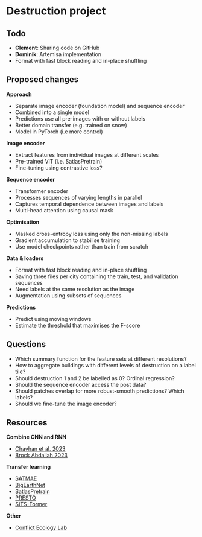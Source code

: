# Destruction project

## Todo

- **Clement**: Sharing code on GitHub
- **Dominik**: Artemisa implementation
- Format with fast block reading and in-place shuffling

## Proposed changes

**Approach**

- Separate image encoder (foundation model) and sequence encoder
- Combined into a single model
- Predictions use all pre-images with or without labels
- Better domain transfer (e.g. trained on snow)
- Model in PyTorch (i.e more control)

**Image encoder**

- Extract features from individual images at different scales
- Pre-trained ViT (i.e. SatlasPretrain)
- Fine-tuning using contrastive loss?

**Sequence encoder**

- Transformer encoder
- Processes sequences of varying lengths in parallel
- Captures temporal dependence between images and labels
- Multi-head attention using causal mask

**Optimisation**

- Masked cross-entropy loss using only the non-missing labels
- Gradient accumulation to stabilise training
- Use model checkpoints rather than train from scratch

**Data & loaders**

- Format with fast block reading and in-place shuffling
- Saving three files per city containing the train, test, and validation sequences
- Need labels at the same resolution as the image
- Augmentation using subsets of sequences

**Predictions**

- Predict using moving windows
- Estimate the threshold that maximises the F-score

## Questions

- Which summary function for the feature sets at different resolutions?
- How to aggregate buildings with different levels of destruction on a label tile?
- Should destruction 1 and 2 be labelled as 0? Ordinal regression?
- Should the sequence encoder access the post data?
- Should patches overlap for more robust-smooth predictions? Which labels?
- Should we fine-tune the image encoder?

## Resources

**Combine CNN and RNN**

- [Chavhan et al. 2023](https://ieeexplore.ieee.org/document/10192592)
- [Brock Abdallah 2023](https://arxiv.org/pdf/2204.08461.pdf)

**Transfer learning**

- [SATMAE](https://github.com/sustainlab-group/SatMAE?tab=readme-ov-file)
- [BigEarthNet](https://git.tu-berlin.de/rsim/BigEarthNet-S2_19-classes_models)
- [SatlasPretrain](https://github.com/allenai/satlaspretrain_models?tab=readme-ov-file)
- [PRESTO](https://arxiv.org/pdf/2304.14065.pdf)
- [SITS-Former](https://www.sciencedirect.com/science/article/pii/S0303243421003585)

**Other**

- [Conflict Ecology Lab](https://www.conflict-ecology.org/research)